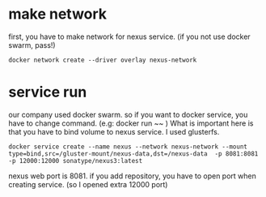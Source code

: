 
# make network
first, you have to make network for nexus service. (if you not use docker swarm, pass!) 
```
docker network create --driver overlay nexus-network
```


# service run
our company used docker swarm. so if you want to docker service, you have to change command. (e.g: docker run ~~ ) 
What is important here is that you have to bind volume to nexus service. I used glusterfs. 
```
docker service create --name nexus --network nexus-network --mount type=bind,src=/gluster-mount/nexus-data,dst=/nexus-data  -p 8081:8081 -p 12000:12000 sonatype/nexus3:latest

```
nexus web port is 8081.
if you add repository, you have to open port when creating service. (so I opened extra 12000 port)
